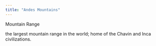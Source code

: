 ```yaml
---
title: "Andes Mountains"
---
```

Mountain Range

the largest mountain range in the world; home of the Chavin and Inca civilizations.

